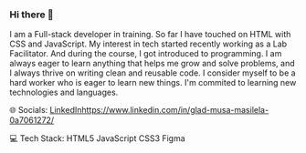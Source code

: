 ### Hi there 👋

I am a Full-stack developer in training. So far I have touched on HTML with CSS and JavaScript. 
My interest in tech started recently working as a Lab Facilitator. And during the course, I got introduced to programming.
I am always eager to learn anything that helps me grow and solve problems, and I always thrive on writing clean and reusable code.
I consider myself to be a hard worker who is eager to learn new things. I'm commited to learning new technologies and languages.

🌐 Socials:
[LinkedIn](https://www.linkedin.com/in/glad-musa-masilela-0a7061272/)https://www.linkedin.com/in/glad-musa-masilela-0a7061272/

💻 Tech Stack:
HTML5 JavaScript CSS3 Figma

